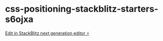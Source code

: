 # css-positioning-stackblitz-starters-s6ojxa

[Edit in StackBlitz next generation editor ⚡️](https://stackblitz.com/~/github.com/geethakasani/css-positioning-stackblitz-starters-s6ojxa)